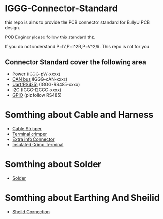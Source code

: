 # IGGG-Connector-Standard
this repo is aims to provide the PCB connector standard for BullyU PCB design.

PCB Enginer please follow this standard thz.

If you do not understand P=IV,P=I^2R,P=V^2/R. This repo is not for you

## Connector Standard cover the following area
* [Power](https://github.com/PolyU-Robocon/IGGG-Connector-Standard/tree/main/Power) (IGGG-pW-xxxx)
* [CAN bus](https://github.com/PolyU-Robocon/IGGG-Connector-Standard/tree/main/CAN%20Bus) (IGGG-cAN-xxxx)
* [Uart(RS485)](https://github.com/PolyU-Robocon/IGGG-Connector-Standard/tree/main/RS485) (IGGG-RS485-xxxx)
* I2C (IGGG-I2CCC-xxxx)
* [GPIO](https://github.com/PolyU-Robocon/IGGG-Connector-Standard/tree/main/RS485) (plz follow RS485)

# Somthing about Cable and Harness
* [Cable Stripper]()
* [Terminal crimper]()
* [Extra info Connector]()
* [Insulated Crimp Terminal](https://github.com/PolyU-Robocon/IGGG-Connector-Standard/tree/main/Insulated-Crimp-Terminal)
# Somthing about Solder
* [Solder](https://github.com/PolyU-Robocon/IGGG-Connector-Standard/tree/main/solder)
# Somthing about Earthing And Sheilid
* [Sheild Connection](https://github.com/PolyU-Robocon/IGGG-Connector-Standard/tree/main/shield)
